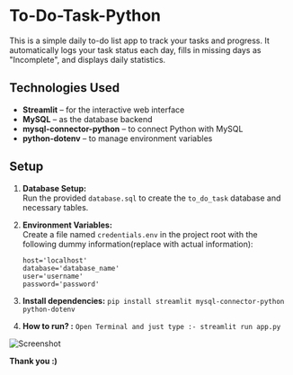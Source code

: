 # To-Do-Task-Python

This is a simple daily to-do list app to track your tasks and progress. It automatically logs your task status each day, fills in missing days as "Incomplete", and displays daily statistics.

## Technologies Used
- **Streamlit** – for the interactive web interface
- **MySQL** – as the database backend
- **mysql-connector-python** – to connect Python with MySQL
- **python-dotenv** – to manage environment variables

## Setup

1. **Database Setup:**  
   Run the provided `database.sql` to create the `to_do_task` database and necessary tables.

2. **Environment Variables:**  
   Create a file named `credentials.env` in the project root with the following dummy information(replace with actual information):
   ```env
   host='localhost'
   database='database_name'
   user='username'
   password='password'
   ```

3. **Install dependencies:**
``` pip install streamlit mysql-connector-python python-dotenv ```

4. **How to run? :**
``` Open Terminal and just type :- streamlit run app.py ```

![Screenshot](https://github.com/user-attachments/assets/67a8ef2d-f6cc-47f8-824b-2fed1d9d7661)

**Thank you :)**
